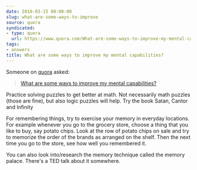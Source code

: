 ```yaml
---
date: 2016-03-15 00:00:00
slug: what-are-some-ways-to-improve
source: quora
syndicated:
- type: quora
  url: https://www.quora.com/What-are-some-ways-to-improve-my-mental-capabilities/answer/Roy-Tang
tags:
- answers
title: What are some ways to improve my mental capabilities?
---
```


Someone on [quora](https://quora.com) asked:

> [What are some ways to improve my mental capabilities?](https://www.quora.com/What-are-some-ways-to-improve-my-mental-capabilities/answer/Roy-Tang)


Practice solving puzzles to get better at math. Not necessarily math puzzles (those are fine), but also logic puzzles will help. Try the book Satan, Cantor and Infinity

For remembering things, try to exercise your memory in everyday locations. For example whenever you go to the grocery store, choose a thing that you like to buy, say potato chips. Look at the row of potato chips on sale and try to memorize the order of the brands as arranged on the shelf. Then the next time you go to the store, see how well you remembered it.

You can also look into/research the memory technique called the memory palace. There's a TED talk about it somewhere.